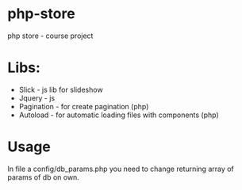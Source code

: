 # php-store
php store - course project
# Libs:
  * Slick - js lib for slideshow
  * Jquery - js
  * Pagination - for create pagination (php)
  * Autoload - for automatic loading files with components (php)
# Usage
In file a config/db_params.php you need to change returning array of params of db on own.
